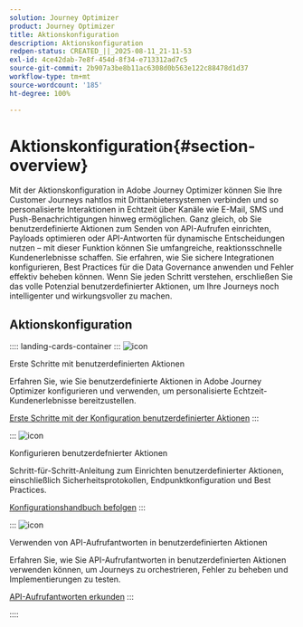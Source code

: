 ```yaml
---
solution: Journey Optimizer
product: Journey Optimizer
title: Aktionskonfiguration
description: Aktionskonfiguration
redpen-status: CREATED_||_2025-08-11_21-11-53
exl-id: 4ce42dab-7e8f-454d-8f34-e713312ad7c5
source-git-commit: 2b907a3be8b11ac6308d0b563e122c88478d1d37
workflow-type: tm+mt
source-wordcount: '185'
ht-degree: 100%

---
```


# Aktionskonfiguration{#section-overview}

Mit der Aktionskonfiguration in Adobe Journey Optimizer können Sie Ihre Customer Journeys nahtlos mit Drittanbietersystemen verbinden und so personalisierte Interaktionen in Echtzeit über Kanäle wie E-Mail, SMS und Push-Benachrichtigungen hinweg ermöglichen. Ganz gleich, ob Sie benutzerdefinierte Aktionen zum Senden von API-Aufrufen einrichten, Payloads optimieren oder API-Antworten für dynamische Entscheidungen nutzen – mit dieser Funktion können Sie umfangreiche, reaktionsschnelle Kundenerlebnisse schaffen. Sie erfahren, wie Sie sichere Integrationen konfigurieren, Best Practices für die Data Governance anwenden und Fehler effektiv beheben können. Wenn Sie jeden Schritt verstehen, erschließen Sie das volle Potenzial benutzerdefinierter Aktionen, um Ihre Journeys noch intelligenter und wirkungsvoller zu machen.

## Aktionskonfiguration

:::: landing-cards-container
:::
![icon](https://cdn.experienceleague.adobe.com/icons/circle-play.svg?lang=de)

Erste Schritte mit benutzerdefinierten Aktionen

Erfahren Sie, wie Sie benutzerdefinierte Aktionen in Adobe Journey Optimizer konfigurieren und verwenden, um personalisierte Echtzeit-Kundenerlebnisse bereitzustellen.

[Erste Schritte mit der Konfiguration benutzerdefinierter Aktionen](../using/action/action.md)
:::

:::
![icon](https://cdn.experienceleague.adobe.com/icons/gear.svg?lang=de)

Konfigurieren benutzerdefnierter Aktionen

Schritt-für-Schritt-Anleitung zum Einrichten benutzerdefinierter Aktionen, einschließlich Sicherheitsprotokollen, Endpunktkonfiguration und Best Practices.

[Konfigurationshandbuch befolgen](../using/action/about-custom-action-configuration.md)
:::

:::
![icon](https://cdn.experienceleague.adobe.com/icons/code-branch.svg?lang=de)

Verwenden von API-Aufrufantworten in benutzerdefinierten Aktionen

Erfahren Sie, wie Sie API-Aufrufantworten in benutzerdefinierten Aktionen verwenden können, um Journeys zu orchestrieren, Fehler zu beheben und Implementierungen zu testen.

[API-Aufrufantworten erkunden](../using/action/action-response.md)
:::

::::
